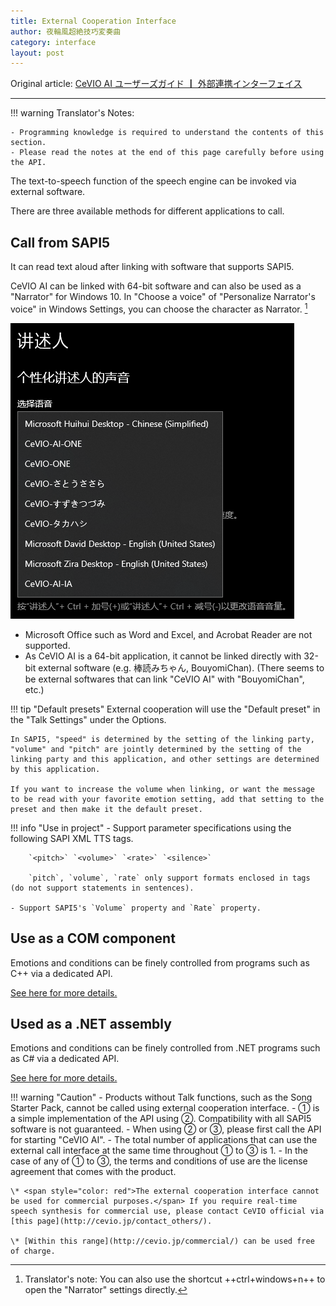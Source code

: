 ```yaml
---
title: External Cooperation Interface
author: 夜輪風超絶技巧変奏曲
category: interface
layout: post
---
```

Original article: [CeVIO AI ユーザーズガイド ┃ 外部連携インターフェイス](https://cevio.jp/guide/cevio_ai/interface/)

---

!!! warning
    Translator's Notes:
    
    - Programming knowledge is required to understand the contents of this section.
    - Please read the notes at the end of this page carefully before using the API.

The text-to-speech function of the speech engine can be invoked via external software.

There are three available methods for different applications to call.

## Call from SAPI5

It can read text aloud after linking with software that supports SAPI5.

CeVIO AI can be linked with 64-bit software and can also be used as a "Narrator" for Windows 10. In "Choose a voice" of "Personalize Narrator's voice" in Windows Settings, you can choose the character as Narrator. [^1]

![select narrator](images/8.1.1.png)

- Microsoft Office such as Word and Excel, and Acrobat Reader are not supported.
- As CeVIO AI is a 64-bit application, it cannot be linked directly with 32-bit external software (e.g. 棒読みちゃん, BouyomiChan). (There seems to be external softwares that can link "CeVIO AI" with "BouyomiChan", etc.)

!!! tip "Default presets"
    External cooperation will use the "Default preset" in the "Talk Settings" under the Options.

    In SAPI5, "speed" is determined by the setting of the linking party, "volume" and "pitch" are jointly determined by the setting of the linking party and this application, and other settings are determined by this application.

    If you want to increase the volume when linking, or want the message to be read with your favorite emotion setting, add that setting to the preset and then make it the default preset.

!!! info "Use in project"
    - Support parameter specifications using the following SAPI XML TTS tags.
      
        `<pitch>` `<volume>` `<rate>` `<silence>`

        `pitch`, `volume`, `rate` only support formats enclosed in tags (do not support statements in sentences).

    - Support SAPI5's `Volume` property and `Rate` property.

## Use as a COM component

Emotions and conditions can be finely controlled from programs such as C++ via a dedicated API.

[See here for more details.](com.md)

## Used as a .NET assembly

Emotions and conditions can be finely controlled from .NET programs such as C# via a dedicated API.

[See here for more details.](dotnet.md)

!!! warning "Caution"
    - Products without Talk functions, such as the Song Starter Pack, cannot be called using external cooperation interface.
    - ① is a simple implementation of the API using ②. Compatibility with all SAPI5 software is not guaranteed.
    - When using ② or ③, please first call the API for starting "CeVIO AI".
    - The total number of applications that can use the external call interface at the same time throughout ① to ③ is 1.
    - In the case of any of ① to ③, the terms and conditions of use are the license agreement that comes with the product.
    
    \* <span style="color: red">The external cooperation interface cannot be used for commercial purposes.</span> If you require real-time speech synthesis for commercial use, please contact CeVIO official via [this page](http://cevio.jp/contact_others/). 
    
    \* [Within this range](http://cevio.jp/commercial/) can be used free of charge.

[^1]: Translator's note: You can also use the shortcut ++ctrl+windows+n++ to open the "Narrator" settings directly.

